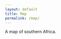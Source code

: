 ```yaml
---
layout: default
title: Map
permalink: /map/
---
```


A map of southern Africa.

<link rel="stylesheet" href="https://unpkg.com/leaflet@1.9.4/dist/leaflet.css" crossorigin="" />
<script src="https://unpkg.com/leaflet@1.9.4/dist/leaflet.js" crossorigin=""></script>

<div id="map" style="height: 500px; width: 100%; margin-top: 1em;"></div>

<script>
document.addEventListener("DOMContentLoaded", function () {
  // expose globally so other modules can add layers later
  window.map = L.map('map').setView([-23, 25], 4);

  L.tileLayer('https://tile.openstreetmap.org/{z}/{x}/{y}.png', {
    attribution: '© OpenStreetMap contributors'
  }).addTo(window.map);

  L.marker([-20.706790041949702, 25.359063235436718]).addTo(window.map)
    .bindPopup('Makgadikgadi Pans National Park')
    .openPopup();
});
</script>

<!-- PMTiles raster layer (built by your workflow to docs/tiles/raster.pmtiles) -->
<script type="module">
  import { PMTiles, leafletRasterLayer } from "https://unpkg.com/pmtiles@latest/dist/pmtiles.js";

  // Works whether your site is a user site or a project site
  const pmtilesUrl = '{{ "/tiles/raster.pmtiles" | relative_url }}';

  const p = new PMTiles(pmtilesUrl);
  // Add with slight transparency so OSM basemap still shows
  leafletRasterLayer(p, { opacity: 0.9 }).addTo(window.map);
</script>
